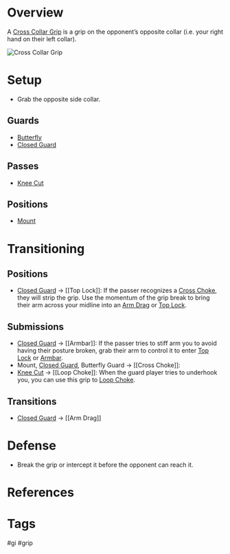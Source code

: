 # Overview
A <u>Cross Collar Grip</u> is a grip on the opponent’s opposite collar (i.e. your right hand on their left collar).

![Cross Collar Grip](https://keenanonline.com/wp-content/uploads/2018/12/Cross-Grip-on-the-Collar-01.jpg)
# Setup
- Grab the opposite side collar.
## Guards
- [Butterfly](obsidian://open?vault=Obsidian-BJJ-Notes&file=Guards%2FButterfly%20Guard)
- [Closed Guard](obsidian://open?vault=Obsidian-BJJ-Notes&file=Guards%2FClosed%20Guard)
## Passes
- [Knee Cut](obsidian://open?vault=Obsidian-BJJ-Notes&file=Guard%20Passes%2FKnee%20Cut)
## Positions
- [Mount]()
# Transitioning
## Positions
- [Closed Guard](obsidian://open?vault=Obsidian-BJJ-Notes&file=Guards%2FClosed%20Guard) → [[Top Lock]]: If the passer recognizes a [Cross Choke](obsidian://open?vault=Obsidian-BJJ-Notes&file=Submissions%2FCross%20Choke), they will strip the grip. Use the momentum of the grip break to bring their arm across your midline into an [Arm Drag](obsidian://open?vault=Obsidian-BJJ-Notes&file=Transitions%2FArm%20Drag) or [Top Lock](obsidian://open?vault=Obsidian-BJJ-Notes&file=Guards%2FTop%20Lock).
## Submissions
- [Closed Guard](obsidian://open?vault=Obsidian-BJJ-Notes&file=Guards%2FClosed%20Guard) → [[Armbar]]: If the passer tries to stiff arm you to avoid having their posture broken, grab their arm to control it to enter [Top Lock](obsidian://open?vault=Obsidian-BJJ-Notes&file=Guards%2FTop%20Lock) or [Armbar](obsidian://open?vault=Obsidian-BJJ-Notes&file=Submissions%2FArmbar).
- Mount, [Closed Guard](obsidian://open?vault=Obsidian-BJJ-Notes&file=Guards%2FClosed%20Guard), Butterfly Guard → [[Cross Choke]]:
- [Knee Cut](obsidian://open?vault=Obsidian-BJJ-Notes&file=Guard%20Passes%2FKnee%20Cut) → [[Loop Choke]]: When the guard player tries to underhook you, you can use this grip to [Loop Choke](obsidian://open?vault=Obsidian-BJJ-Notes&file=Submissions%2FLoop%20Choke).
## Transitions
- [Closed Guard](obsidian://open?vault=Obsidian-BJJ-Notes&file=Guards%2FClosed%20Guard) → [[Arm Drag]]
# Defense
- Break the grip or intercept it before the opponent can reach it.
# References
# Tags
#gi #grip 